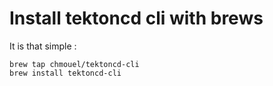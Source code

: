 # Install tektoncd cli with brews

It is that simple :

```shell
brew tap chmouel/tektoncd-cli
brew install tektoncd-cli

```
